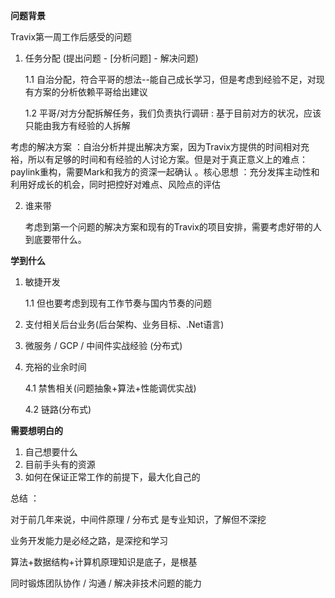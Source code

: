 **问题背景**

Travix第一周工作后感受的问题

1. 任务分配 (提出问题 - [分析问题] - 解决问题)

   1.1 自治分配，符合平哥的想法--能自己成长学习，但是考虑到经验不足，对现有方案的分析依赖平哥给出建议

   1.2 平哥/对方分配拆解任务，我们负责执行调研 : 基于目前对方的状况，应该只能由我方有经验的人拆解

考虑的解决方案 ：自治分析并提出解决方案，因为Travix方提供的时间相对充裕，所以有足够的时间和有经验的人讨论方案。但是对于真正意义上的难点：paylink重构，需要Mark和我方的资深一起确认 。核心思想 ：充分发挥主动性和利用好成长的机会，同时把控好对难点、风险点的评估

2. 谁来带

   考虑到第一个问题的解决方案和现有的Travix的项目安排，需要考虑好带的人到底要带什么。

**学到什么**

1. 敏捷开发

   1.1 但也要考虑到现有工作节奏与国内节奏的问题

2. 支付相关后台业务(后台架构、业务目标、.Net语言)

3. 微服务 / GCP / 中间件实战经验 (分布式)

4. 充裕的业余时间

   4.1 禁售相关(问题抽象+算法+性能调优实战)

   4.2 链路(分布式)

**需要想明白的**

1. 自己想要什么
2. 目前手头有的资源
3. 如何在保证正常工作的前提下，最大化自己的

总结 ： 

对于前几年来说，中间件原理 / 分布式 是专业知识，了解但不深挖

业务开发能力是必经之路，是深挖和学习

算法+数据结构+计算机原理知识是底子，是根基

同时锻炼团队协作  /  沟通  / 解决非技术问题的能力
